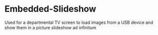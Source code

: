 # Embedded-Slideshow
Used for a departmental TV screen to load images from a USB device and show them in a picture slideshow ad infinitum
